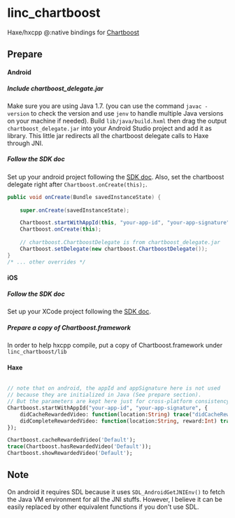 # linc_chartboost

Haxe/hxcpp @:native bindings for [Chartboost](https://www.chartboost.com/)

## Prepare

#### Android

##### Include chartboost_delegate.jar

Make sure you are using Java 1.7. (you can use the command `javac -version` to check the version and use `jenv` to handle multiple Java versions on your machine if needed). Build `lib/java/build.hxml` then drag the output `chartboost_delegate.jar` into your Android Studio project and add it as library. This little jar redirects all the chartboost delegate calls to Haxe through JNI.

##### Follow the SDK doc

Set up your android project following the [SDK doc](https://answers.chartboost.com/hc/en-us/articles/201219545-Download-Integrate-the-Chartboost-SDK-for-Android).
Also, set the chartboost delegate right after `Chartboost.onCreate(this);`.

```java
public void onCreate(Bundle savedInstanceState) {
    
    super.onCreate(savedInstanceState);

    Chartboost.startWithAppId(this, "your-app-id", "your-app-signature");
    Chartboost.onCreate(this);
	
	// chartboost.ChartboostDelegate is from chartboost_delegate.jar
    Chartboost.setDelegate(new chartboost.ChartboostDelegate());
}
/* ... other overrides */
```

#### iOS

##### Follow the SDK doc
Set up your XCode project following the [SDK doc](https://answers.chartboost.com/hc/en-us/articles/201220095-Download-Integrate-the-Chartboost-SDK-for-iOS#linkframeworks).

##### Prepare a copy of Chartboost.framework

In order to help hxcpp compile, put a copy of Chartboost.framework under `linc_chartboost/lib`


#### Haxe

```haxe

// note that on android, the appId and appSignature here is not used
// because they are initialized in Java (See prepare section).
// But the parameters are kept here just for cross-platform consistency
Chartboost.startWithAppId("your-app-id", "your-app-signature", {
	didCacheRewardedVideo: function(location:String) trace("didCacheRewardedVideo", location),
	didCompleteRewardedVideo: function(location:String, reward:Int) trace("didCompleteRewardedVideo", location, reward),
});

Chartboost.cacheRewardedVideo('Default');
trace(Chartboost.hasRewardedVideo('Default'));
Chartboost.showRewardedVideo('Default');

```

## Note

On android it requires SDL because it uses `SDL_AndroidGetJNIEnv()` to fetch
the Java VM environment for all the JNI stuffs. However, I believe it can be
easily replaced by other equivalent functions if you don't use SDL.